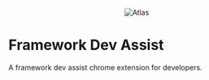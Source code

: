 <p align="center"><img src="/resources/banners/atlas-dark.png" alt="Atlas"></p>

# Framework Dev Assist

A framework dev assist chrome extension for developers.